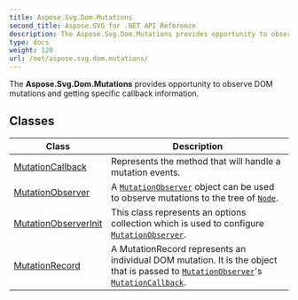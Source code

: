 ```yaml
---
title: Aspose.Svg.Dom.Mutations
second_title: Aspose.SVG for .NET API Reference
description: The Aspose.Svg.Dom.Mutations provides opportunity to observe DOM mutations and getting specific callback information
type: docs
weight: 120
url: /net/aspose.svg.dom.mutations/
---
```

The **Aspose.Svg.Dom.Mutations** provides opportunity to observe DOM mutations and getting specific callback information.

## Classes

| Class | Description |
| --- | --- |
| [MutationCallback](./mutationcallback/) | Represents the method that will handle a mutation events. |
| [MutationObserver](./mutationobserver/) | A [`MutationObserver`](../aspose.svg.dom.mutations/mutationobserver/) object can be used to observe mutations to the tree of [`Node`](../aspose.svg.dom/node/). |
| [MutationObserverInit](./mutationobserverinit/) | This class represents an options collection which is used to configure [`MutationObserver`](../aspose.svg.dom.mutations/mutationobserver/). |
| [MutationRecord](./mutationrecord/) | A MutationRecord represents an individual DOM mutation. It is the object that is passed to [`MutationObserver`](../aspose.svg.dom.mutations/mutationobserver/)'s [`MutationCallback`](../aspose.svg.dom.mutations/mutationcallback/). |
